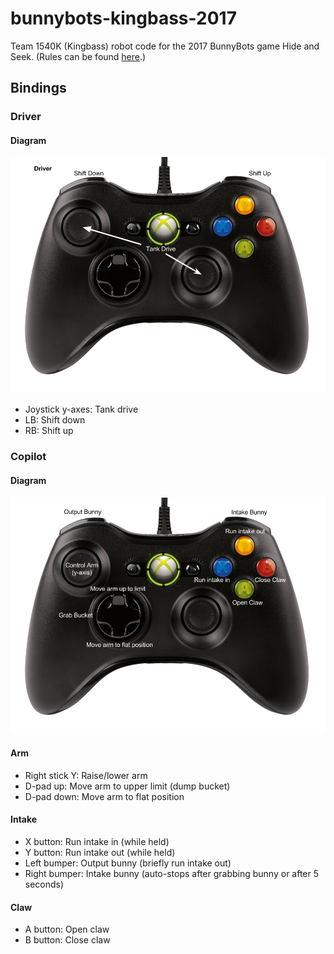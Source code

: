# bunnybots-kingbass-2017
Team 1540K (Kingbass) robot code for the 2017 BunnyBots game Hide and Seek. (Rules can be found [here](http://team1540.org/bunnybots/).)

## Bindings

### Driver
#### Diagram
![Driver control layout](readme-imgs/driver.png)
* Joystick y-axes: Tank drive
* LB: Shift down
* RB: Shift up

### Copilot
#### Diagram
![Copilot control layout](readme-imgs/copilot.png)

#### Arm
* Right stick Y: Raise/lower arm
* D-pad up: Move arm to upper limit (dump bucket)
* D-pad down: Move arm to flat position

#### Intake
* X button: Run intake in (while held)
* Y button: Run intake out (while held)
* Left bumper: Output bunny (briefly run intake out)
* Right bumper: Intake bunny (auto-stops after grabbing bunny or after 5 seconds)

#### Claw
* A button: Open claw
* B button: Close claw
